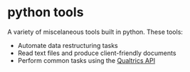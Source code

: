 # python tools
A variety of miscelaneous tools built in python. These tools:

* Automate data restructuring tasks
* Read text files and produce client-friendly documents
* Perform common tasks using the [Qualtrics API](https://api.qualtrics.com/api-reference/)
